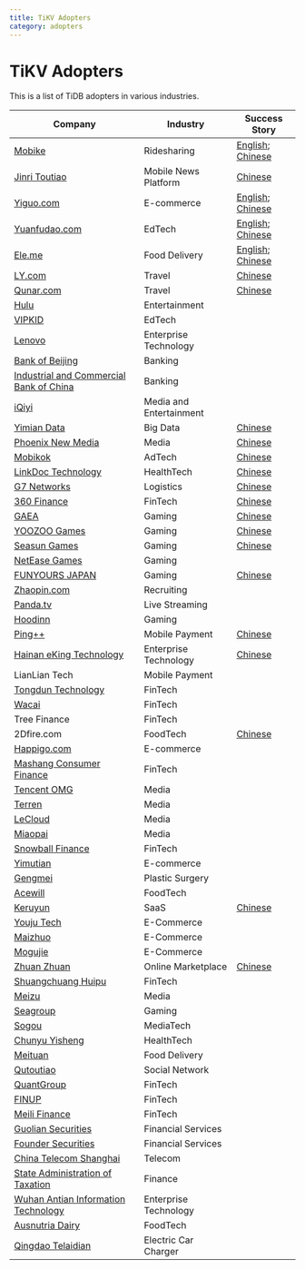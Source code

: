 ```yaml
---
title: TiKV Adopters
category: adopters
---
```


# TiKV Adopters

This is a list of TiDB adopters in various industries.

|Company| Industry| Success Story| 
| --- | --- | --- |
|[Mobike](https://en.wikipedia.org/wiki/Mobike)|Ridesharing|[English](https://www.pingcap.com/blog/Use-Case-TiDB-in-Mobike/); [Chinese](https://www.pingcap.com/cases-cn/user-case-mobike/)|
|[Jinri Toutiao](https://en.wikipedia.org/wiki/Toutiao)|Mobile News Platform|[Chinese](https://www.pingcap.com/cases-cn/user-case-toutiao/)|
|[Yiguo.com](https://www.crunchbase.com/organization/shanghai-yiguo-electron-business)|E-commerce|[English](https://www.datanami.com/2018/02/22/hybrid-database-capturing-perishable-insights-yiguo/); [Chinese](https://www.pingcap.com/cases-cn/user-case-yiguo)|
|[Yuanfudao.com](https://www.crunchbase.com/organization/yuanfudao)|EdTech|[English](https://www.pingcap.com/blog/2017-08-08-tidbforyuanfudao/); [Chinese](https://www.pingcap.com/cases-cn/user-case-yuanfudao/)|
|[Ele.me](https://en.wikipedia.org/wiki/Ele.me)|Food Delivery|[English](https://www.pingcap.com/blog/use-case-tidb-in-eleme/); [Chinese](https://www.pingcap.com/cases-cn/user-case-eleme-1/)|
|[LY.com](https://www.crunchbase.com/organization/ly-com)|Travel|[Chinese](https://www.pingcap.com/cases-cn/user-case-tongcheng/)||
|[Qunar.com](https://www.crunchbase.com/organization/qunar-com)|Travel|[Chinese](https://www.pingcap.com/cases-cn/user-case-qunar/)|
|[Hulu](https://www.hulu.com/welcome?orig_referrer=https%3A%2F%2Fwww.google.com%2F)|Entertainment|||
|[VIPKID](https://en.wikipedia.org/wiki/VIPKID)|EdTech|||
|[Lenovo](https://en.wikipedia.org/wiki/Lenovo)|Enterprise Technology|||
|[Bank of Beijing ](https://en.wikipedia.org/wiki/Bank_of_China)|Banking|||
|[Industrial and Commercial Bank of China](https://en.wikipedia.org/wiki/Industrial_and_Commercial_Bank_of_China)|Banking|||
|[iQiyi](https://en.wikipedia.org/wiki/IQiyi)|Media and Entertainment|||
|[Yimian Data](https://www.crunchbase.com/organization/yimian-data)|Big Data|[Chinese](https://www.pingcap.com/cases-cn/user-case-yimian)|||
|[Phoenix New Media](https://www.crunchbase.com/organization/phoenix-new-media)|Media|[Chinese](https://www.pingcap.com/cases-cn/user-case-ifeng/)||
|[Mobikok](http://www.mobikok.com/en/)|AdTech|[Chinese](https://pingcap.com/cases-cn/user-case-mobikok/)||
|[LinkDoc Technology](https://www.crunchbase.com/organization/linkdoc-technology)|HealthTech|[Chinese](https://www.pingcap.com/cases-cn/user-case-linkdoc/)||
|[G7 Networks](https://www.english.g7.com.cn/)| Logistics|[Chinese](https://www.pingcap.com/cases-cn/user-case-g7/)||
|[360 Finance](https://www.crunchbase.com/organization/360-finance)|FinTech|[Chinese](https://www.pingcap.com/cases-cn/user-case-360/)||
|[GAEA](http://www.gaea.com/en/)|Gaming|[Chinese](https://www.pingcap.com/cases-cn/user-case-gaea-ad/)|[English](https://www.pingcap.com/blog/2017-05-22-Comparison-between-MySQL-and-TiDB-with-tens-of-millions-of-data-per-day/)|
|[YOOZOO Games](https://www.crunchbase.com/organization/yoozoo-games)|Gaming|[Chinese](https://pingcap.com/cases-cn/user-case-youzu/)||
|[Seasun Games](https://www.crunchbase.com/organization/seasun)|Gaming|[Chinese](https://pingcap.com/cases-cn/user-case-xishanju/)||
|[NetEase Games](https://game.163.com/en/)|Gaming|||
|[FUNYOURS JAPAN](http://company.funyours.co.jp/)|Gaming|[Chinese](https://pingcap.com/cases-cn/user-case-funyours-japan/)||
|[Zhaopin.com](https://www.crunchbase.com/organization/zhaopin)|Recruiting|||
|[Panda.tv](https://www.crunchbase.com/organization/panda-tv)|Live Streaming|||
|[Hoodinn](https://www.crunchbase.com/organization/hoodinn)|Gaming|||
|[Ping++](https://www.crunchbase.com/organization/ping-5)|Mobile Payment|[Chinese](https://pingcap.com/cases-cn/user-case-ping++/)||
|[Hainan eKing Technology](https://www.crunchbase.com/organization/hainan-eking-technology)|Enterprise Technology|[Chinese](https://pingcap.com/cases-cn/user-case-ekingtech/)||
|LianLian Tech|Mobile Payment|||
|[Tongdun Technology](https://www.crunchbase.com/organization/tongdun-technology)|FinTech|||
|[Wacai](https://www.crunchbase.com/organization/wacai)|FinTech|||
|Tree Finance|FinTech|||
|2Dfire.com|FoodTech|[Chinese](https://www.pingcap.com/cases-cn/user-case-erweihuo/)||
|[Happigo.com](https://www.crunchbase.com/organization/happigo-com)|E-commerce|||
|[Mashang Consumer Finance](https://www.crunchbase.com/organization/ms-finance)|FinTech|||
|[Tencent OMG](https://en.wikipedia.org/wiki/Tencent)|Media|||
|[Terren](http://webterren.com.zigstat.com/)|Media|||
|[LeCloud](https://www.crunchbase.com/organization/letv-2)|Media|||
|[Miaopai](https://en.wikipedia.org/wiki/Miaopai)|Media|||
|[Snowball Finance](https://www.crunchbase.com/organization/snowball-finance)|FinTech|||
|[Yimutian](http://www.ymt.com/)|E-commerce|||
|[Gengmei](https://www.crunchbase.com/organization/gengmei)|Plastic Surgery|||
|[Acewill](https://www.crunchbase.com/organization/acewill)|FoodTech|||
|[Keruyun ](https://www.crunchbase.com/organization/keruyun-technology-beijing-co-ltd)|SaaS|[Chinese](https://pingcap.com/cases-cn/user-case-keruyun/)||
|[Youju Tech](https://www.ujuz.cn/)|E-Commerce|||
|[Maizhuo](https://www.crunchbase.com/organization/maizhuo)|E-Commerce|||
|[Mogujie](https://www.crunchbase.com/organization/mogujie)|E-Commerce|||
|[Zhuan Zhuan](https://www.crunchbase.com/organization/zhuan-zhuan)|Online Marketplace|[Chinese](https://pingcap.com/cases-cn/user-case-zhuanzhuan/)||
|[Shuangchuang Huipu](http://scphjt.com/)|FinTech|||
|[Meizu](https://en.wikipedia.org/wiki/Meizu)|Media||
|[Seagroup](https://sea-group.org/?lang=en)|Gaming|||
|[Sogou](https://en.wikipedia.org/wiki/Sogou)|MediaTech|||
|[Chunyu Yisheng](https://www.crunchbase.com/organization/chunyu)|HealthTech|||
|[Meituan](https://en.wikipedia.org/wiki/Meituan-Dianping)|Food Delivery|||
|[Qutoutiao](https://www.crunchbase.com/organization/qutoutiao)|Social Network|||
|[QuantGroup](https://www.crunchbase.com/organization/quantgroup)|FinTech|||
|[FINUP](https://www.crunchbase.com/organization/finup)|FinTech|||
[Meili Finance](https://www.crunchbase.com/organization/meili-jinrong)|FinTech|||
|[Guolian Securities](https://www.crunchbase.com/organization/guolian-securities)|Financial Services|||
|[Founder Securities](https://www.linkedin.com/company/founder-securities-co-ltd-/)|Financial Services|||
|[China Telecom Shanghai](http://sh.189.cn/en/index.html)|Telecom|||
|[State Administration of Taxation](https://en.wikipedia.org/wiki/State_Administration_of_Taxation)|Finance|||
|[Wuhan Antian Information Technology](https://www.avlsec.com/)|Enterprise Technology|||
|[Ausnutria Dairy](https://www.crunchbase.com/organization/ausnutria-dairy)|FoodTech|||
|[Qingdao Telaidian](https://www.teld.cn/)|Electric Car Charger|||
